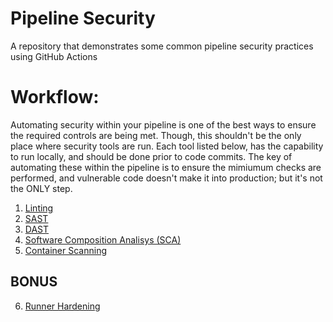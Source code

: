 # Pipeline Security
A repository that demonstrates some common pipeline security practices using GitHub Actions

# Workflow:

Automating security within your pipeline is one of the best ways to ensure the required controls are being met. Though, this shouldn't be the only place where security tools are run. Each tool listed below, has the capability to run locally, and should be done prior to code commits. The key of automating these within the pipeline is to ensure the mimiumum checks are performed, and vulnerable code doesn't make it into production; but it's not the ONLY step.

1. [Linting](./docs/Linting.md)
2. [SAST](./docs/SAST.md)
3. [DAST](./docs/DAST.md)
4. [Software Composition Analisys (SCA)](./docs/SCA.md)
5. [Container Scanning](./docs/Container.md)

## BONUS
6. [Runner Hardening](./docs/Hardening.md)